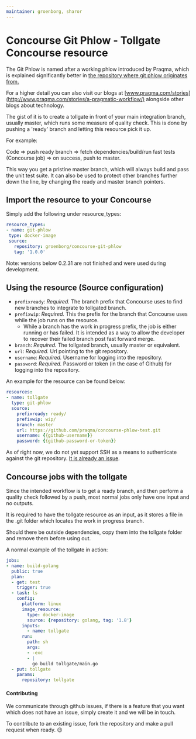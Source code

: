 ```yaml
---
maintainer: groenborg, sharor
---
```

# Concourse Git Phlow - Tollgate Concourse resource
The Git Phlow is named after a working phlow introduced by Praqma, which is explained significantly better in [the repository where git phlow originates from.](https://github.com/praqma/git-phlow)

For a higher detail you can also visit our blogs at [www.praqma.com/stories](http://www.praqma.com/stories/a-pragmatic-workflow/) alongside other blogs about technology. 

The gist of it is to create a tollgate in front of your main integration branch, usually master, which runs some measure of quality check. 
This is done by pushing a 'ready' branch and letting this resource pick it up. 

For example:

Code => push ready branch => fetch dependencies/build/run fast tests (Concourse job) => on success, push to master.

This way you get a pristine master branch, which will always build and pass the unit test suite. It can also be used to protect other branches further down the line, by changing the ready and master branch pointers.

## Import the resource to your Concourse
Simply add the following under resource_types: 
```yaml
resource_types:
- name: git-phlow
 type: docker-image
 source:
   repository: groenborg/concourse-git-phlow
   tag: '1.0.0'
```

Note: versions below 0.2.31 are not finished and were used during development. 


## Using the resource (Source configuration)
- `prefixready`: *Required.* The branch prefix that Concourse uses to find new branches to integrate to tollgated branch. 
- `prefixwip`: *Required.* This the prefix for the branch that Concourse uses while the job runs on the resource. 
  * While a branch has the work in progress prefix, the job is either running or has failed. It is intended as a way to allow the developer to recover their failed branch post fast forward merge.
- `branch`: *Required.* The tollgated branch, usually master or equivalent.
- `url`: *Required.* Url pointing to the git repository.
- `username`: *Required.* Username for logging into the repository.
- `password`: *Required.* Password or token (in the case of Github) for logging into the repository.

An example for the resource can be found below: 

```yaml
resources:
- name: tollgate
  type: git-phlow
  source:
    prefixready: ready/   
    prefixwip: wip/
    branch: master
    url: https://github.com/praqma/concourse-phlow-test.git
    username: {{github-username}}
    password: {{github-password-or-token}}
```
As of right now, we do not yet support SSH as a means to authenticate against the git repository. [It is already an issue](https://github.com/Praqma/concourse-git-phlow/issues/11).

## Concourse jobs with the tollgate
Since the intended workflow is to get a ready branch, and then perform a quality check followed by a push, most normal jobs only have one input and no outputs. 

It is required to have the tollgate resource as an input, as it stores a file in the .git folder which locates the work in progress branch. 

Should there be outside dependencies, copy them into the tollgate folder and remove them before using out. 

A normal example of the tollgate in action: 

```yaml
jobs:
- name: build-golang
  public: true
  plan:
  - get: test
    trigger: true
  - task: ls
    config:
      platform: linux
      image_resource:
        type: docker-image
        source: {repository: golang, tag: '1.8'}          
      inputs:
        - name: tollgate
      run:
        path: sh
        args:
        - -exc
        - |
          go build tollgate/main.go          
  - put: tollgate
    params:
      repository: tollgate
```

#### Contributing
We communicate through github issues, if there is a feature that you want which does not have an issue, simply create it and we will be in touch. 

To contribute to an existing issue, fork the repository and make a pull request when ready. :wink: 
